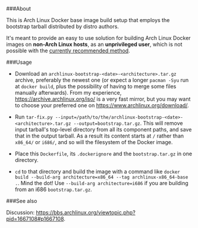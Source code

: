 ###About

This is Arch Linux Docker base image build setup that employs the bootstrap tarball distributed by distro authors.
 
It's meant to provide an easy to use solution for building Arch Linux Docker images on **non-Arch Linux hosts**, as an **unprivileged user**, which is not possible with the [currently recommended method](https://wiki.archlinux.org/index.php/Docker#Build_Image).


###Usage

- Download an `archlinux-bootstrap-<date>-<architecture>.tar.gz` archive, preferably the newest one (or expect a longer `pacman -Syu` run at `docker build`, plus the possibility of having to merge some files manually afterwards). From my experience, https://archive.archlinux.org/iso/ is a very fast mirror, but you may want to choose your preferred one on https://www.archlinux.org/download/.

- Run `tar-fix.py --input=/path/to/the/archlinux-bootstrap-<date>-<architecture>.tar.gz --output=bootstrap.tar.gz`. This will remove input tarball's top-level directory from all its component paths, and save that in the output tarball. As a result its content starts at `/` rather than `x86_64/` or `i686/`, and so will the filesystem of the Docker image.

- Place this `Dockerfile`, its `.dockerignore` and the `bootstrap.tar.gz` in one directory.

- `cd` to that directory and build the image with a command like `docker build --build-arg architecture=x86_64 --tag archlinux-x86_64-base .`. Mind the dot! Use `--build-arg architecture=i686` if you are building from an i686 `bootstrap.tar.gz`.

###See also

Discussion: https://bbs.archlinux.org/viewtopic.php?pid=1667108#p1667108.
